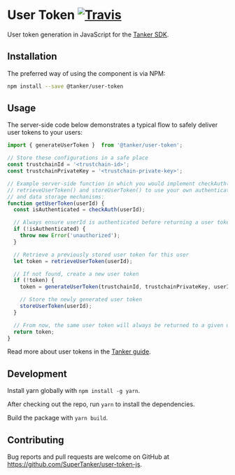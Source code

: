 # User Token [![Travis][build-badge]][build]

User token generation in JavaScript for the [Tanker SDK](https://tanker.io/docs/latest).

## Installation

The preferred way of using the component is via NPM:

```bash
npm install --save @tanker/user-token
```

## Usage

The server-side code below demonstrates a typical flow to safely deliver user tokens to your users:

```javascript
import { generateUserToken }  from '@tanker/user-token';

// Store these configurations in a safe place
const trustchainId = '<trustchain-id>';
const trustchainPrivateKey = '<trustchain-private-key>';

// Example server-side function in which you would implement checkAuth(),
// retrieveUserToken() and storeUserToken() to use your own authentication
// and data storage mechanisms:
function getUserToken(userId) {
  const isAuthenticated = checkAuth(userId);

  // Always ensure userId is authenticated before returning a user token
  if (!isAuthenticated) {
    throw new Error('unauthorized');
  }

  // Retrieve a previously stored user token for this user
  let token = retrieveUserToken(userId);

  // If not found, create a new user token
  if (!token) {
    token = generateUserToken(trustchainId, trustchainPrivateKey, userId);

    // Store the newly generated user token
    storeUserToken(userId);
  }

  // From now, the same user token will always be returned to a given user
  return token;
}
```

Read more about user tokens in the [Tanker guide](https://tanker.io/docs/latest/guide/server/).

## Development

Install yarn globally with `npm install -g yarn`.

After checking out the repo, run `yarn` to install the dependencies.

Build the package with `yarn build`.

## Contributing

Bug reports and pull requests are welcome on GitHub at https://github.com/SuperTanker/user-token-js.

[build-badge]: https://travis-ci.org/SuperTanker/user-token-js.svg?branch=master
[build]: https://travis-ci.org/SuperTanker/user-token-js
